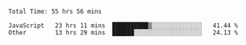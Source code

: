 
<!--START_SECTION:waka-->

```text
Total Time: 55 hrs 56 mins

JavaScript   23 hrs 11 mins  ██████████▒░░░░░░░░░░░░░░   41.44 %
Other        13 hrs 29 mins  ██████░░░░░░░░░░░░░░░░░░░   24.13 %
```

<!--END_SECTION:waka-->











